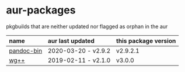 # aur-packages

pkgbuilds that are neither updated nor flagged as orphan in the aur

| name                                                         | aur last updated    | this package version |
| :----------------------------------------------------------- | :------------------ | :------------------- |
| [pandoc-bin](https://aur.archlinux.org/packages/pandoc-bin/) | 2020-03-20 - v2.9.2 | v2.9.2.1             |
| [wg++](https://aur.archlinux.org/packages/wg%2B%2B/)         | 2019-02-11 - v2.1.0 | v3.0.0               |
